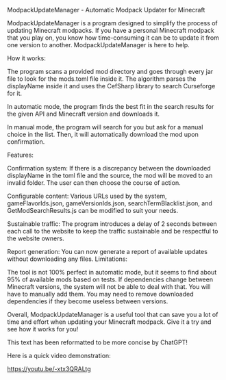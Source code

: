 ModpackUpdateManager - Automatic Modpack Updater for Minecraft

ModpackUpdateManager is a program designed to simplify the process of updating Minecraft modpacks. If you have a personal Minecraft modpack that you play on, you know how time-consuming it can be to update it from one version to another. ModpackUpdateManager is here to help.


How it works:

The program scans a provided mod directory and goes through every jar file to look for the mods.toml file inside it. The algorithm parses the displayName inside it and uses the CefSharp library to search Curseforge for it.

In automatic mode, the program finds the best fit in the search results for the given API and Minecraft version and downloads it.

In manual mode, the program will search for you but ask for a manual choice in the list. Then, it will automatically download the mod upon confirmation.


Features:

Confirmation system: If there is a discrepancy between the downloaded displayName in the toml file and the source, the mod will be moved to an invalid folder. The user can then choose the course of action.

Configurable content: Various URLs used by the system, gameFlavorIds.json, gameVersionIds.json, searchTermBlacklist.json, and GetModSearchResults.js can be modified to suit your needs.

Sustainable traffic: The program introduces a delay of 2 seconds between each call to the website to keep the traffic sustainable and be respectful to the website owners.

Report generation: You can now generate a report of available updates without downloading any files.
Limitations:


The tool is not 100% perfect in automatic mode, but it seems to find about 95% of available mods based on tests. If dependencies change between Minecraft versions, the system will not be able to deal with that. You will have to manually add them. You may need to remove downloaded dependencies if they become useless between versions.

Overall, ModpackUpdateManager is a useful tool that can save you a lot of time and effort when updating your Minecraft modpack. Give it a try and see how it works for you!


This text has been reformatted to be more concise by ChatGPT!

Here is a quick video demonstration:

https://youtu.be/-xtx3QRALtg

